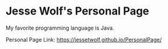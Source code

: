 # Jesse Wolf's Personal Page

My favorite programming language is Java.

Personal Page Link: https://jessetwolf.github.io/PersonalPage/